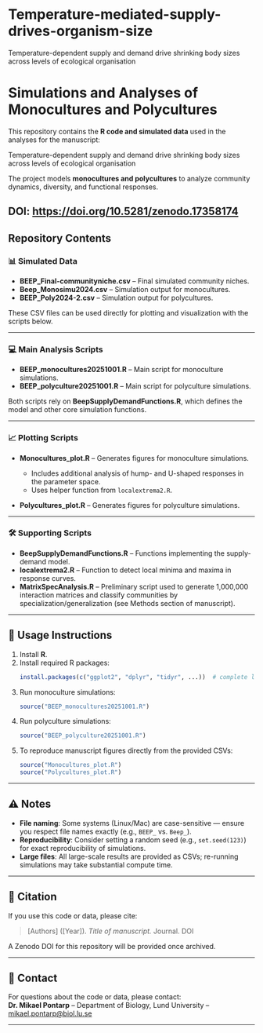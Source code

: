 # Temperature-mediated-supply-drives-organism-size
Temperature-dependent supply and demand drive shrinking body sizes across levels of ecological organisation

# Simulations and Analyses of Monocultures and Polycultures

This repository contains the **R code and simulated data** used in the analyses for the manuscript:  

Temperature-dependent supply and demand drive shrinking body sizes across levels of ecological organisation

The project models **monocultures and polycultures** to analyze community dynamics, diversity, and functional responses.

 DOI: https://doi.org/10.5281/zenodo.17358174
---

## Repository Contents

### 📊 Simulated Data
- **BEEP_Final-communityniche.csv** – Final simulated community niches.  
- **Beep_Monosimu2024.csv** – Simulation output for monocultures.  
- **BEEP_Poly2024-2.csv** – Simulation output for polycultures.  

These CSV files can be used directly for plotting and visualization with the scripts below.  

---

### 💻 Main Analysis Scripts
- **BEEP_monocultures20251001.R** – Main script for monoculture simulations.  
- **BEEP_polyculture20251001.R** – Main script for polyculture simulations.  

Both scripts rely on **BeepSupplyDemandFunctions.R**, which defines the model and other core simulation functions.  

---

### 📈 Plotting Scripts
- **Monocultures_plot.R** – Generates figures for monoculture simulations.  
  - Includes additional analysis of hump- and U-shaped responses in the parameter space.  
  - Uses helper function from `localextrema2.R`.  

- **Polycultures_plot.R** – Generates figures for polyculture simulations.  

---

### 🛠 Supporting Scripts
- **BeepSupplyDemandFunctions.R** – Functions implementing the supply-demand model.  
- **localextrema2.R** – Function to detect local minima and maxima in response curves.  
- **MatrixSpecAnalysis.R** – Preliminary script used to generate 1,000,000 interaction matrices and classify communities by specialization/generalization (see Methods section of manuscript).  

---

## 🔧 Usage Instructions

1. Install **R**.  
2. Install required R packages:  
   ```r
   install.packages(c("ggplot2", "dplyr", "tidyr", ...))  # complete list here
   ```
3. Run monoculture simulations:  
   ```r
   source("BEEP_monocultures20251001.R")
   ```
4. Run polyculture simulations:  
   ```r
   source("BEEP_polyculture20251001.R")
   ```
5. To reproduce manuscript figures directly from the provided CSVs:  
   ```r
   source("Monocultures_plot.R")
   source("Polycultures_plot.R")
   ```

---

## ⚠️ Notes
- **File naming**: Some systems (Linux/Mac) are case-sensitive — ensure you respect file names exactly (e.g., `BEEP_` vs. `Beep_`).  
- **Reproducibility**: Consider setting a random seed (e.g., `set.seed(123)`) for exact reproducibility of simulations.  
- **Large files**: All large-scale results are provided as CSVs; re-running simulations may take substantial compute time.  

---

## 📖 Citation
If you use this code or data, please cite:  

> [Authors] ([Year]). *Title of manuscript.* Journal. DOI  

A Zenodo DOI for this repository will be provided once archived.  

---

## 👥 Contact
For questions about the code or data, please contact:  
**Dr. Mikael Pontarp** – Department of Biology, Lund University – mikael.pontarp@biol.lu.se  

---
